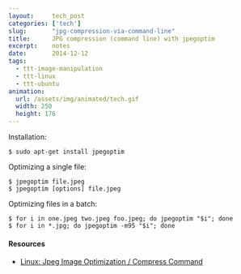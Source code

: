 ```yaml
---
layout:     tech_post
categories: ['tech']
slug:       "jpg-compression-via-command-line"
title:      JPG compression (command line) with jpegoptim
excerpt:    notes
date:       2014-12-12
tags:
  - ttt-image-manipulation
  - ttt-linux
  - ttt-ubuntu
animation:
  url: /assets/img/animated/tech.gif
  width: 250
  height: 176  
---
```


Installation:

    $ sudo apt-get install jpegoptim
  
Optimizing a single file:

    $ jpegoptim file.jpeg
    $ jpegoptim [options] file.jpeg

Optimizing files in a batch:

    $ for i in one.jpeg two.jpeg foo.jpeg; do jpegoptim "$i"; done
    $ for i in *.jpg; do jpegoptim -m95 "$i"; done


#### Resources

* [Linux: Jpeg Image Optimization / Compress Command](http://www.cyberciti.biz/faq/linux-jpegoptim-jpeg-jfif-image-optimize-compress-tool/)